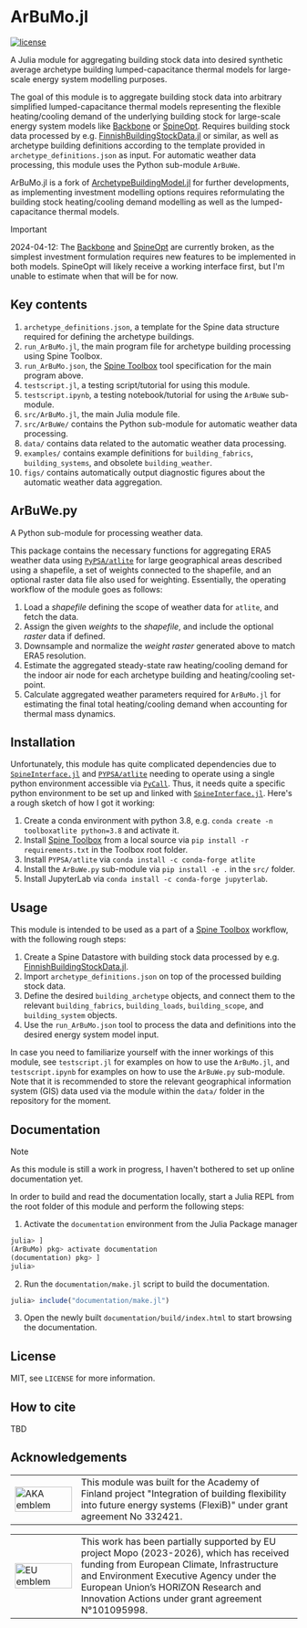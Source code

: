 # ArBuMo.jl

[![license](https://img.shields.io/badge/license-MIT-brightgreen)](https://mit-license.org/)

A Julia module for aggregating building stock data into desired synthetic average archetype building
lumped-capacitance thermal models for large-scale energy system modelling purposes.

The goal of this module is to aggregate building stock data into arbitrary
simplified lumped-capacitance thermal models representing the flexible
heating/cooling demand of the underlying building stock for large-scale
energy system models like [Backbone](https://cris.vtt.fi/en/publications/backbone)
or [SpineOpt](https://github.com/Spine-project/SpineOpt.jl).
Requires building stock data processed by e.g. [FinnishBuildingStockData.jl](https://github.com/vttresearch/FinnishBuildingStockData) or similar,
as well as archetype building definitions according to the template provided in `archetype_definitions.json` as input.
For automatic weather data processing, this module uses the Python sub-module `ArBuWe`.

ArBuMo.jl is a fork of [ArchetypeBuildingModel.jl](https://github.com/vttresearch/ArchetypeBuildingModel) for further developments,
as implementing investment modelling options requires reformulating the building stock heating/cooling demand modelling
as well as the lumped-capacitance thermal models.

>[!IMPORTANT]
>2024-04-12: The [Backbone](https://cris.vtt.fi/en/publications/backbone)
>and [SpineOpt](https://github.com/Spine-project/SpineOpt.jl) are currently broken,
>as the simplest investment formulation requires new features to be implemented
>in both models. SpineOpt will likely receive a working interface first, but
>I'm unable to estimate when that will be for now.


## Key contents

1. `archetype_definitions.json`, a template for the Spine data structure required for defining the archetype buildings.
2. `run_ArBuMo.jl`, the main program file for archetype building processing using Spine Toolbox.
3. `run_ArBuMo.json`, the [Spine Toolbox](https://github.com/Spine-project/Spine-Toolbox) tool specification for the main program above.
4. `testscript.jl`, a testing script/tutorial for using this module.
5. `testscript.ipynb`, a testing notebook/tutorial for using the `ArBuWe` sub-module.
6. `src/ArBuMo.jl`, the main Julia module file.
7. `src/ArBuWe/` contains the Python sub-module for automatic weather data processing.
8. `data/` contains data related to the automatic weather data processing.
9. `examples/` contains example definitions for `building_fabrics`, `building_systems`, and obsolete `building_weather`.
10. `figs/` contains automatically output diagnostic figures about the automatic weather data aggregation. 


## ArBuWe.py

A Python sub-module for processing weather data.

This package contains the necessary functions for aggregating ERA5 weather data
using [`PyPSA/atlite`](https://github.com/PyPSA/atlite) for large geographical
areas described using a shapefile, a set of weights connected to the
shapefile, and an optional raster data file also used for weighting.
Essentially, the operating workflow of the module goes as follows:

1. Load a *shapefile* defining the scope of weather data for `atlite`, and fetch the data.
2. Assign the given *weights* to the *shapefile*, and include the optional *raster* data if defined.
3. Downsample and normalize the *weight raster* generated above to match ERA5 resolution.
4. Estimate the aggregated steady-state raw heating/cooling demand for the indoor air node for each archetype building and heating/cooling set-point.
5. Calculate aggregated weather parameters required for `ArBuMo.jl` for estimating the final total heating/cooling demand when accounting for thermal mass dynamics.


## Installation

Unfortunately, this module has quite complicated dependencies due to
[`SpineInterface.jl`](https://github.com/Spine-project/SpineInterface.jl) and
[`PYPSA/atlite`](https://github.com/PyPSA/atlite) needing to operate using a
single python environment accessible via [`PyCall`](https://github.com/JuliaPy/PyCall.jl).
Thus, it needs quite a specific python environment to be set up and linked with
[`SpineInterface.jl`](https://github.com/Spine-project/SpineInterface.jl).
Here's a rough sketch of how I got it working:

1. Create a conda environment with python 3.8, e.g. `conda create -n toolboxatlite python=3.8` and activate it.
2. Install [Spine Toolbox](https://github.com/Spine-project/Spine-Toolbox) from a local source via `pip install -r requirements.txt` in the Toolbox root folder.
3. Install `PYPSA/atlite` via `conda install -c conda-forge atlite`
4. Install the `ArBuWe.py` sub-module via `pip install -e .` in the `src/` folder.
5. Install JupyterLab via `conda install -c conda-forge jupyterlab`.


## Usage

This module is intended to be used as a part of a [Spine Toolbox](https://github.com/Spine-project/Spine-Toolbox) workflow,
with the following rough steps:

1. Create a Spine Datastore with building stock data processed by e.g. [FinnishBuildingStockData.jl](https://github.com/vttresearch/FinnishBuildingStockData).
2. Import `archetype_definitions.json` on top of the processed building stock data.
3. Define the desired `building_archetype` objects, and connect them to the relevant `building_fabrics`, `building_loads`, `building_scope`, and `building_system` objects.
4. Use the `run_ArBuMo.json` tool to process the data and definitions into the desired energy system model input.

In case you need to familiarize yourself with the inner workings of this module,
see `testscript.jl` for examples on how to use the `ArBuMo.jl`,
and `testscript.ipynb` for examples on how to use the `ArBuWe.py` sub-module.
Note that it is recommended to store the relevant geographical information system (GIS)
data used via the module within the `data/` folder in the repository for the moment.


## Documentation

>[!NOTE]
>As this module is still a work in progress, I haven't bothered to set up online documentation yet.

In order to build and read the documentation locally,
start a Julia REPL from the root folder of this module and perform the following steps:

1. Activate the `documentation` environment from the Julia Package manager
```julia
julia> ]
(ArBuMo) pkg> activate documentation
(documentation) pkg> ]
julia>
```

2. Run the `documentation/make.jl` script to build the documentation.
```julia
julia> include("documentation/make.jl")
```

3. Open the newly built `documentation/build/index.html` to start browsing the documentation.


## License

MIT, see `LICENSE` for more information.


## How to cite

TBD


## Acknowledgements

<center>
<table width=500px frame="none">
<tr>
<td valign="middle" width=100px>
<img src=https://www.aka.fi/globalassets/vanhat/y_kuvat/aka_logo_en.svg alt="AKA emblem" width=100%></td>
<td valign="middle">
This module was built for the Academy of Finland project "Integration of building flexibility into future energy systems (FlexiB)" under grant agreement No 332421.
</td>
</table>
</center>

<center>
<table width=500px frame="none">
<tr>
<td valign="middle" width=100px>
<img src=https://european-union.europa.eu/themes/contrib/oe_theme/dist/eu/images/logo/standard-version/positive/logo-eu--en.svg alt="EU emblem" width=100%></td>
<td valign="middle">
This work has been partially supported by EU project Mopo (2023-2026), which has received funding from European Climate, Infrastructure and Environment Executive Agency under the European Union’s HORIZON Research and Innovation Actions under grant agreement N°101095998.
</td>
</table>
</center>
